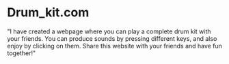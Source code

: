 # Drum_kit.com
"I have created a webpage where you can play a complete drum kit with your friends. You can produce sounds by pressing different keys, and also enjoy by clicking on them. Share this website with your friends and have fun together!"
